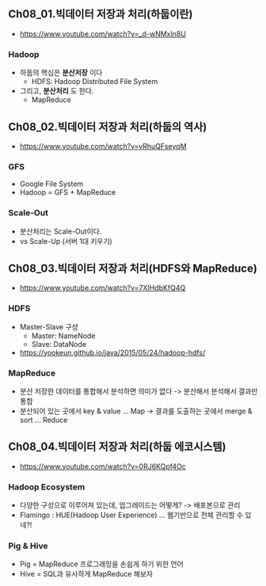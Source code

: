## Ch08_01.빅데이터 저장과 처리(하둡이란)
- https://www.youtube.com/watch?v=_d-wNMxIn8U

### Hadoop
- 하둡의 핵심은 **분산저장** 이다
  - HDFS: Hadoop Distributed File System
- 그리고, **분산처리** 도 한다.
  - MapReduce

## Ch08_02.빅데이터 저장과 처리(하둡의 역사)
- https://www.youtube.com/watch?v=vRhuQFseyqM

### GFS
- Google File System
- Hadoop = GFS + MapReduce

### Scale-Out
- 분산처리는 Scale-Out이다.
- vs Scale-Up (서버 1대 키우기)


## Ch08_03.빅데이터 저장과 처리(HDFS와 MapReduce)
- https://www.youtube.com/watch?v=7XIHdbKfQ4Q

### HDFS
- Master-Slave 구성
  - Master: NameNode
  - Slave: DataNode
- https://yookeun.github.io/java/2015/05/24/hadoop-hdfs/

### MapReduce
- 분산 저장한 데이터를 통합해서 분석하면 의미가 없다 -> 분산해서 분석해서 결과만 통합
- 분산되어 있는 곳에서 key & value ... Map -> 결과를 도출하는 곳에서 merge & sort ... Reduce


## Ch08_04.빅데이터 저장과 처리(하둡 에코시스템)
- https://www.youtube.com/watch?v=0RJ6KQpf4Oc

### Hadoop Ecosystem
- 다양한 구성으로 이루어져 있는데, 업그레이드는 어떻게? -> 배포본으로 관리
- Flamingo : HUE(Hadoop User Experience) ... 웹기반으로 전체 관리할 수 있네?!

### Pig & Hive
- Pig = MapReduce 프로그래밍을 손쉽게 하기 위한 언어
- Hive = SQL과 유사하게 MapReduce 해보자
